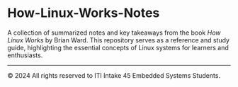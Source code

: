 # How-Linux-Works-Notes

A collection of summarized notes and key takeaways from the book *How Linux Works* by Brian Ward. This repository serves as a reference and study guide, highlighting the essential concepts of Linux systems for learners and enthusiasts.

---

© 2024 All rights reserved to ITI Intake 45 Embedded Systems Students.


